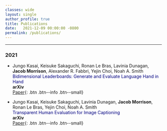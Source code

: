 ```yaml
---
classes: wide
layout: single
author_profile: true
title: Publications
date:   2021-12-09 00:00:00 -0800
permalink: /publications/
---   
```


<!-- ## Publications          -->

***

### 2021

* Jungo Kasai, Keisuke Sakaguchi, Ronan Le Bras, Lavinia Dunagan, **Jacob Morrison**, Alexander R. Fabbri, Yejin Choi, Noah A. Smith                  
<span style="color:navy">Bidimensional Leaderboards: Generate and Evaluate Language Hand in Hand</span>              
**arXiv**                                       
[Paper](https://arxiv.org/pdf/2112.04139.pdf){: .btn .btn--info .btn--small}   

* Jungo Kasai, Keisuke Sakaguchi, Lavinia Dunagan, **Jacob Morrison**, Ronan Le Bras, Yejin Choi, Noah A. Smith                  
<span style="color:navy">Transparent Human Evaluation for Image Captioning</span>              
**arXiv**                                       
[Paper](https://arxiv.org/pdf/2111.08940.pdf){: .btn .btn--info .btn--small}    

